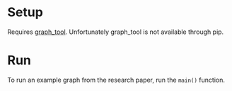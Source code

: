 # Setup

Requires [graph_tool](https://graph-tool.skewed.de/download).
Unfortunately graph_tool is not available through pip.

# Run

To run an example graph from the research paper, run the `main()` function.

